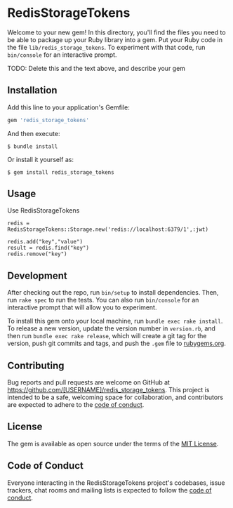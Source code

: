 # RedisStorageTokens

Welcome to your new gem! In this directory, you'll find the files you need to be able to package up your Ruby library into a gem. Put your Ruby code in the file `lib/redis_storage_tokens`. To experiment with that code, run `bin/console` for an interactive prompt.

TODO: Delete this and the text above, and describe your gem

## Installation

Add this line to your application's Gemfile:

```ruby
gem 'redis_storage_tokens'
```

And then execute:

    $ bundle install

Or install it yourself as:

    $ gem install redis_storage_tokens

## Usage

Use RedisStorageTokens

    redis = RedisStorageTokens::Storage.new('redis://localhost:6379/1',:jwt)

    redis.add("key","value")
    result = redis.find("key")
    redis.remove("key")

## Development

After checking out the repo, run `bin/setup` to install dependencies. Then, run `rake spec` to run the tests. You can also run `bin/console` for an interactive prompt that will allow you to experiment.

To install this gem onto your local machine, run `bundle exec rake install`. To release a new version, update the version number in `version.rb`, and then run `bundle exec rake release`, which will create a git tag for the version, push git commits and tags, and push the `.gem` file to [rubygems.org](https://rubygems.org).

## Contributing

Bug reports and pull requests are welcome on GitHub at https://github.com/[USERNAME]/redis_storage_tokens. This project is intended to be a safe, welcoming space for collaboration, and contributors are expected to adhere to the [code of conduct](https://github.com/[USERNAME]/redis_storage_tokens/blob/master/CODE_OF_CONDUCT.md).


## License

The gem is available as open source under the terms of the [MIT License](https://opensource.org/licenses/MIT).

## Code of Conduct

Everyone interacting in the RedisStorageTokens project's codebases, issue trackers, chat rooms and mailing lists is expected to follow the [code of conduct](https://github.com/[USERNAME]/redis_storage_tokens/blob/master/CODE_OF_CONDUCT.md).
